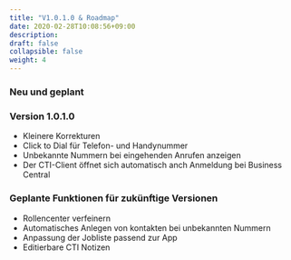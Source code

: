 ```yaml
---
title: "V1.0.1.0 & Roadmap"
date: 2020-02-28T10:08:56+09:00
description: 
draft: false
collapsible: false
weight: 4
---
```

### Neu und geplant

### Version 1.0.1.0
- Kleinere Korrekturen
- Click to Dial für Telefon- und Handynummer
- Unbekannte Nummern bei eingehenden Anrufen anzeigen
- Der CTI-Client öffnet sich automatisch anch Anmeldung bei Business Central

### Geplante Funktionen für zukünftige Versionen
- Rollencenter verfeinern
- Automatisches Anlegen von kontakten bei unbekannten Nummern
- Anpassung der Jobliste passend zur App
- Editierbare CTI Notizen

